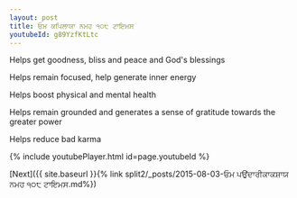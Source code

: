 ```yaml
---
layout: post
title: ਓਮ ਕਪਿਲਾਯਾ ਨਮਹ ੧੦੮ ਟਾਇਮਸ
youtubeId: g89YzfKtLtc
---
```

 
 
Helps get goodness, bliss and peace and God's blessings
 
Helps remain focused, help generate inner energy 
 
Helps boost physical and mental health 
 
Helps remain grounded and generates a sense of gratitude towards the greater power 
 
Helps reduce bad karma
 
 
 
 


{% include youtubePlayer.html id=page.youtubeId %}
 
[Next]({{ site.baseurl }}{% link  split2/_posts/2015-08-03-ਓਮ ਪਉਂਦਾਰੀਕਾਕਸ਼ਾਯ ਨਮਹ ੧੦੮ ਟਾਇਮਸ.md%})
 
